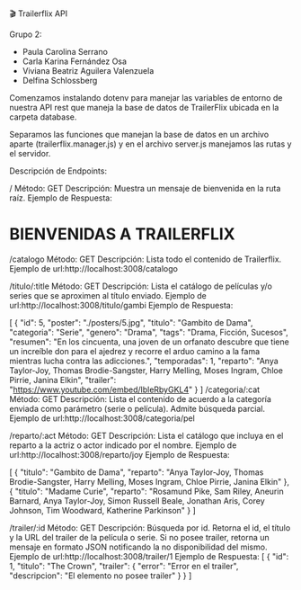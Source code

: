 🎬 Trailerflix API

Grupo 2:

- Paula Carolina Serrano 
- Carla Karina Fernández Osa
- Viviana Beatriz Aguilera Valenzuela 
- Delfina Schlossberg 

Comenzamos instalando dotenv para manejar las variables de entorno de nuestra API rest que maneja la base de datos de TrailerFlix ubicada en la carpeta database.

Separamos las funciones que manejan la base de datos en un archivo aparte (trailerflix.manager.js) y en el archivo server.js manejamos las rutas y el servidor.

Descripción de Endpoints:

/
Método: GET
Descripción: Muestra un mensaje de bienvenida en la ruta raíz.
Ejemplo de Respuesta:
<html>

<body>
	<h1>BIENVENIDAS A TRAILERFLIX</h1>
</body>

</html>


/catalogo
Método: GET
Descripción: Lista todo el contenido de Trailerflix.
Ejemplo de url:http://localhost:3008/catalogo

/titulo/:title
Método: GET
Descripción: Lista el catálogo de películas y/o series que se aproximen al título enviado.
Ejemplo de url:http://localhost:3008/titulo/gambi
Ejemplo de Respuesta:

[
    {
        "id": 5,
        "poster": "./posters/5.jpg",
        "titulo": "Gambito de Dama",
        "categoria": "Serie",
        "genero": "Drama",
        "tags": "Drama, Ficción, Sucesos",
        "resumen": "En los cincuenta, una joven de un orfanato descubre que tiene un increíble don para el ajedrez y recorre el arduo camino a la fama mientras lucha contra las adicciones.",
        "temporadas": 1,
        "reparto": "Anya Taylor-Joy, Thomas Brodie-Sangster, Harry Melling, Moses Ingram, Chloe Pirrie, Janina Elkin",
        "trailer": "https://www.youtube.com/embed/lbleRbyGKL4"
    }
]
/categoria/:cat
Método: GET
Descripción: Lista el contenido de acuerdo a la categoría enviada como parámetro (serie o película). Admite búsqueda parcial.
Ejemplo de url:http://localhost:3008/categoria/pel


/reparto/:act
Método: GET
Descripción: Lista el catálogo que incluya en el reparto a la actriz o actor indicado por el nombre.
Ejemplo de url:http://localhost:3008/reparto/joy
Ejemplo de Respuesta:

[
    {
        "titulo": "Gambito de Dama",
        "reparto": "Anya Taylor-Joy, Thomas Brodie-Sangster, Harry Melling, Moses Ingram, Chloe Pirrie, Janina Elkin"
    },
    {
        "titulo": "Madame Curie",
        "reparto": "Rosamund Pike, Sam Riley, Aneurin Barnard, Anya Taylor-Joy, Simon Russell Beale, Jonathan Aris, Corey Johnson, Tim Woodward, Katherine Parkinson"
    }
]


/trailer/:id
Método: GET
Descripción: Búsqueda por id. Retorna el id, el título y la URL del trailer de la película o serie. Si no posee trailer, retorna un mensaje en formato JSON notificando la no disponibilidad del mismo.
Ejemplo de url:http://localhost:3008/trailer/1
Ejemplo de Respuesta:
[
    {
        "id": 1,
        "titulo": "The Crown",
        "trailer": {
            "error": "Error en el trailer",
            "descripcion": "El elemento no posee trailer"
        }
    }
]

